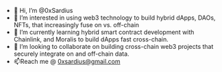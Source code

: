 - 👋 Hi, I’m @0xSardius
- 👀 I’m interested in using web3 technology to build hybrid dApps, DAOs, NFTs, that increasingly fuse on vs. off-chain
- 🌱 I’m currently learning hybrid smart contract development with Chainlink, and Moralis to build dApps fast cross-chain.
- 💞️ I’m looking to collaborate on building cross-chain web3 projects that securely integrate on and off-chain data.
- 📫Reach me @ 0xsardius@gmail.com

<!---
0xSardius/0xSardius is a ✨ special ✨ repository because its `README.md` (this file) appears on your GitHub profile.
You can click the Preview link to take a look at your changes.
--->
